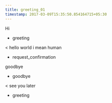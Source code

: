 ```yaml
---
title: greeting_01
timestamp: 2017-03-09T15:35:50.854164715+05:30
---
```


Hi
* greeting

< hello world i mean human
* request_confirmation

goodbye
* goodbye

< see you later
* greeting
